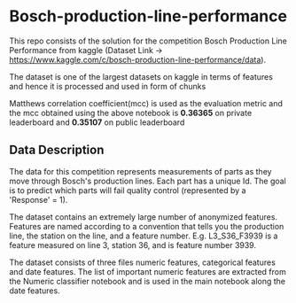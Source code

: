 # Bosch-production-line-performance
This repo consists of the solution for the competition Bosch Production Line Performance from kaggle (Dataset Link -> https://www.kaggle.com/c/bosch-production-line-performance/data).  

The dataset is one of the largest datasets on kaggle in terms of features and hence it is processed and used in form of chunks

Matthews correlation coefficient(mcc) is used as the evaluation metric and the mcc obtained using the above notebook is <b>0.36365</b> on private leaderboard and 
<b>0.35107</b> on public leaderboard


## Data Description
The data for this competition represents measurements of parts as they move through Bosch's production lines. Each part has a unique Id. The goal is to predict which parts will fail quality control (represented by a 'Response' = 1).

The dataset contains an extremely large number of anonymized features. Features are named according to a convention that tells you the production line, the station on the line, and a feature number. E.g. L3_S36_F3939 is a feature measured on line 3, station 36, and is feature number 3939.

The dataset consists of three files numeric features, categorical features and date features. The list of important numeric features are extracted from the Numeric classifier notebook and is used in the main notebook along the date features.
